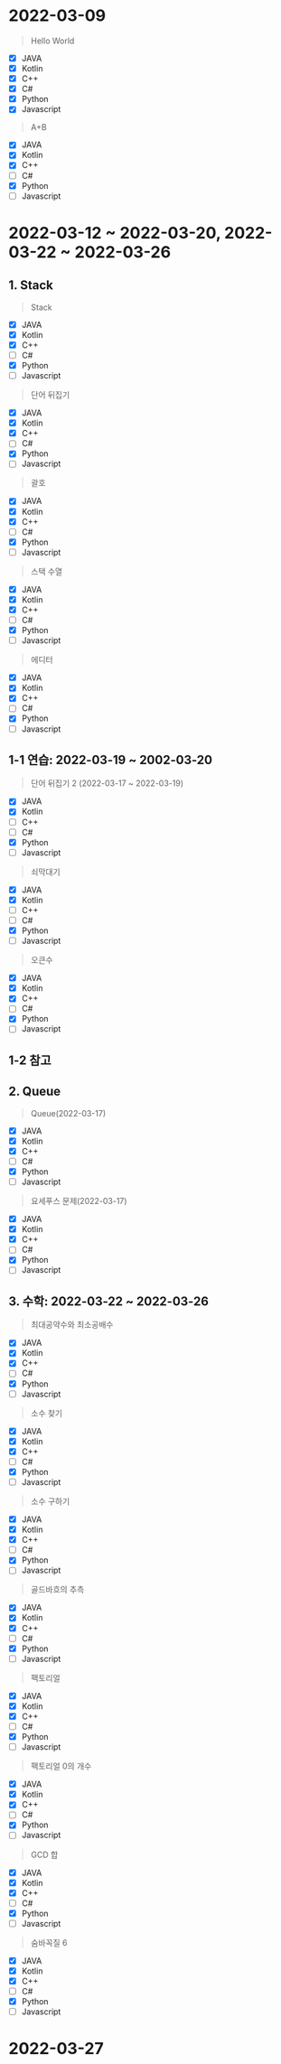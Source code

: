 # 2022-03-09

> Hello World

- [x] JAVA
- [x] Kotlin
- [x] C++
- [x] C#
- [x] Python
- [x] Javascript

> A+B

- [x] JAVA
- [x] Kotlin
- [x] C++
- [ ] C#
- [x] Python
- [ ] Javascript

# 2022-03-12 ~ 2022-03-20, 2022-03-22 ~ 2022-03-26

## 1. Stack

> Stack

- [x] JAVA
- [x] Kotlin
- [x] C++
- [ ] C#
- [x] Python
- [ ] Javascript

>  단어 뒤집기

- [x] JAVA
- [x] Kotlin
- [x] C++
- [ ] C#
- [x] Python
- [ ] Javascript

> 괄호

- [x] JAVA
- [x] Kotlin
- [x] C++
- [ ] C#
- [x] Python
- [ ] Javascript

> 스택 수열

- [x] JAVA
- [x] Kotlin
- [x] C++
- [ ] C#
- [x] Python
- [ ] Javascript

> 에디터

- [x] JAVA
- [x] Kotlin
- [x] C++
- [ ] C#
- [x] Python
- [ ] Javascript

## 1-1 연습: 2022-03-19 ~ 2002-03-20

> 단어 뒤집기 2 (2022-03-17 ~ 2022-03-19)

- [x] JAVA
- [x] Kotlin
- [ ] C++
- [ ] C#
- [x] Python
- [ ] Javascript

> 쇠막대기

- [x] JAVA
- [x] Kotlin
- [ ] C++
- [ ] C#
- [x] Python
- [ ] Javascript

> 오큰수

- [x] JAVA
- [x] Kotlin
- [x] C++
- [ ] C#
- [x] Python
- [ ] Javascript

## 1-2 참고



## 2. Queue

> Queue(2022-03-17)

- [x] JAVA
- [x] Kotlin
- [x] C++
- [ ] C#
- [x] Python
- [ ] Javascript

> 요세푸스 문제(2022-03-17)

- [x] JAVA
- [x] Kotlin
- [x] C++
- [ ] C#
- [x] Python
- [ ] Javascript

## 3. 수학: 2022-03-22 ~ 2022-03-26

> 최대공약수와 최소공배수

- [x] JAVA
- [x] Kotlin
- [x] C++
- [ ] C#
- [x] Python
- [ ] Javascript

> 소수 찾기

- [x] JAVA
- [x] Kotlin
- [x] C++
- [ ] C#
- [x] Python
- [ ] Javascript

> 소수 구하기

- [x] JAVA
- [x] Kotlin
- [x] C++
- [ ] C#
- [x] Python
- [ ] Javascript

> 골드바흐의 추측

- [x] JAVA
- [x] Kotlin
- [x] C++
- [ ] C#
- [x] Python
- [ ] Javascript

> 팩토리얼

- [x] JAVA
- [x] Kotlin
- [x] C++
- [ ] C#
- [x] Python
- [ ] Javascript

> 팩토리얼 0의 개수

- [x] JAVA
- [x] Kotlin
- [x] C++
- [ ] C#
- [x] Python
- [ ] Javascript

> GCD 합

- [x] JAVA
- [x] Kotlin
- [x] C++
- [ ] C#
- [x] Python
- [ ] Javascript

> 숨바꼭질 6

- [x] JAVA
- [x] Kotlin
- [x] C++
- [ ] C#
- [x] Python
- [ ] Javascript

# 2022-03-27